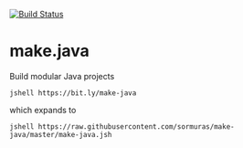 
[![Build Status](https://travis-ci.com/sormuras/make-java.svg?branch=master)](https://travis-ci.com/sormuras/make-java)

# make.java
Build modular Java projects

`jshell https://bit.ly/make-java`

which expands to

`jshell https://raw.githubusercontent.com/sormuras/make-java/master/make-java.jsh`
